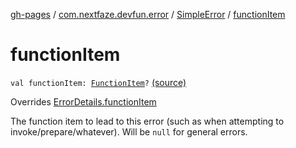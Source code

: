 [gh-pages](../../index.md) / [com.nextfaze.devfun.error](../index.md) / [SimpleError](index.md) / [functionItem](./function-item.md)

# functionItem

`val functionItem: `[`FunctionItem`](../../com.nextfaze.devfun.core/-function-item/index.md)`?` [(source)](https://github.com/NextFaze/dev-fun/tree/master/devfun/src/main/java/com/nextfaze/devfun/error/Handler.kt#L46)

Overrides [ErrorDetails.functionItem](../-error-details/function-item.md)

The function item to lead to this error (such as when attempting to invoke/prepare/whatever). Will be `null` for general errors.

